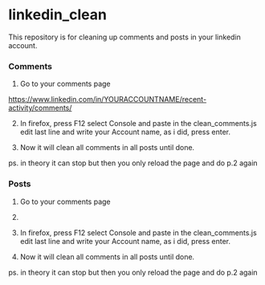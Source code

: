 # linkedin_clean

This repository is for cleaning up comments and posts in your linkedin account.


### Comments ###
1. Go to your comments page

https://www.linkedin.com/in/YOURACCOUNTNAME/recent-activity/comments/

2. In firefox, press F12 select Console and paste in the clean_comments.js
edit last line and write your Account name, as i did, press enter.

3. Now it will clean all comments in all posts until done.

ps. in theory it can stop but then you only reload the page and do p.2 again

### Posts ###
1. Go to your comments page
2. 
3. In firefox, press F12 select Console and paste in the clean_comments.js
edit last line and write your Account name, as i did, press enter.

4. Now it will clean all comments in all posts until done.

ps. in theory it can stop but then you only reload the page and do p.2 again
